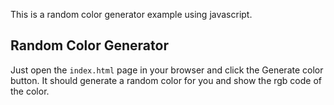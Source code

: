 This is a random color generator example using javascript.

## Random Color Generator

Just open the `index.html` page in your browser and click the Generate color button. It should generate a random color for you and show the rgb code of the color.
